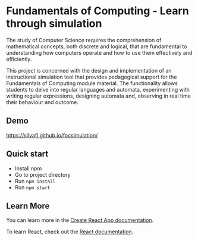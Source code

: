 # Fundamentals of Computing - Learn through simulation
The study of Computer Science requires the comprehension of mathematical concepts, both discrete and logical, that are fundamental to understanding how computers operate and how to use them effectively and efficiently.

This project is concerned with the design and implementation of an instructional simulation tool that provides pedagogical support for the Fundamentals of Computing module material. The functionality allows students to delve into regular languages and automata, experimenting with writing regular expressions, designing automata and, observing in real time their behaviour and outcome.

## Demo

https://silvafj.github.io/focsimulation/

## Quick start

* Install npm
* Go to project directory
* Run `npm install`
* Run `npm start`

## Learn More

You can learn more in the [Create React App documentation](https://facebook.github.io/create-react-app/docs/getting-started).

To learn React, check out the [React documentation](https://reactjs.org/).
